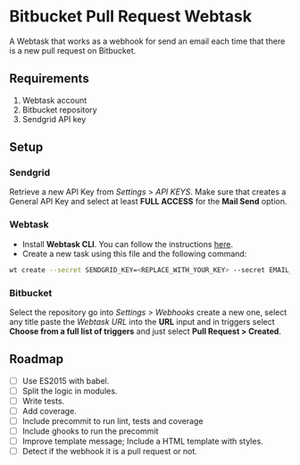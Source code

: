 # Bitbucket Pull Request Webtask
A Webtask that works as a webhook for send an email each time that there is a new pull request on Bitbucket.

## Requirements
1. Webtask account
2. Bitbucket repository
3. Sendgrid API key

## Setup
### Sendgrid
Retrieve a new API Key from *Settings* > *API KEYS*. Make sure that creates a General API Key and select at least **FULL ACCESS** for the **Mail Send** option.

### Webtask
* Install **Webtask CLI**. You can follow the instructions [here](https://webtask.io/cli).
* Create a new task using this file and the following command:

```bash
wt create --secret SENDGRID_KEY=<REPLACE_WITH_YOUR_KEY> --secret EMAIL_TO=<REPLACE_WITH_AN_EMAIL> --secret EMAIL_FROM=<REPLACE_WITH_AN_EMAIL> index.js
```

### Bitbucket
Select the repository go into *Settings > Webhooks* create a new one, select any title paste the *Webtask URL* into the **URL** input and in triggers select **Choose from a full list of triggers** and just select **Pull Request > Created**.

## Roadmap
- [ ] Use ES2015 with babel.
- [ ] Split the logic in modules.
- [ ] Write tests.
- [ ] Add coverage.
- [ ] Include precommit to run lint, tests and coverage
- [ ] Include ghooks to run the precommit
- [ ] Improve template message; Include a HTML template with styles.
- [ ] Detect if the webhook it is a pull request or not.
